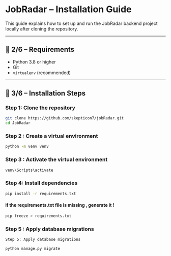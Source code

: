 # JobRadar – Installation Guide

This guide explains how to set up and run the JobRadar backend project locally after cloning the repository.

---

## 🧰 2/6 – Requirements

- Python 3.8 or higher
- Git
- `virtualenv` (recommended)

---

## 🔧 3/6 – Installation Steps

### Step 1: Clone the repository

```bash
git clone https://github.com/skepticon7/jobRadar.git
cd JobRadar
```

### Step 2 : Create a virtual environment

```bash
python -m venv venv
```

### Step 3 : Activate the virtual environment

```bash
venv\Scripts\activate
```

### Step 4: Install dependencies

```bash
pip install -r requirements.txt
```

#### if the requirements.txt file is missing , generate it !

```bash
pip freeze > requirements.txt
```


### Step 5 : Apply database migrations

```bash
Step 5: Apply database migrations
```
```bash
python manage.py migrate
```



